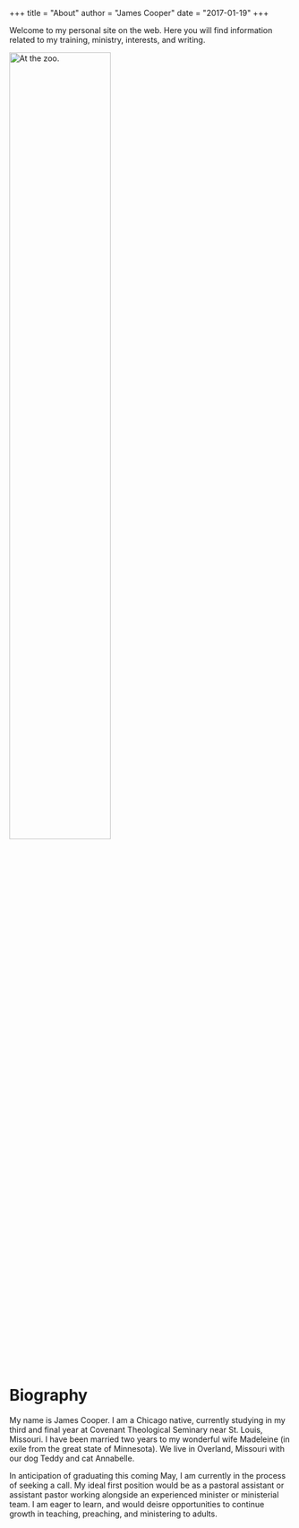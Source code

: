 +++
title = "About"
author = "James Cooper"
date = "2017-01-19"
+++

Welcome to my personal site on the web. Here you will find information related to my training, ministry, interests, and writing.

<img src=/images/zoo_photo.jpg alt="At the zoo." width=60%>

# Biography

My name is James Cooper. I am a Chicago native, currently studying in my third and final year at Covenant Theological Seminary near St. Louis, Missouri. I have been married two years to my wonderful wife Madeleine (in exile from the great state of Minnesota). We live in Overland, Missouri with our dog Teddy and cat Annabelle.

In anticipation of graduating this coming May, I am currently in the process of seeking a call. My ideal first position would be as a pastoral assistant or assistant pastor working alongside an experienced minister or ministerial team. I am eager to learn, and would deisre opportunities to continue growth in teaching, preaching, and ministering to adults.
